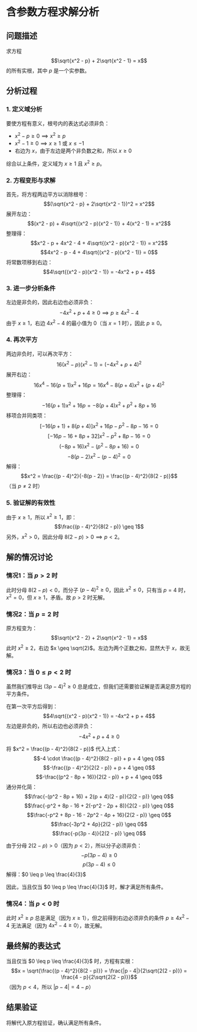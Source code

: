 # 含参数方程求解分析

## 问题描述
求方程 
$$\sqrt{x^2 - p} + 2\sqrt{x^2 - 1} = x$$
的所有实根，其中 $p$ 是一个实参数。

## 分析过程

### 1. 定义域分析
要使方程有意义，根号内的表达式必须非负：
- $x^2 - p \geq 0 \implies x^2 \geq p$
- $x^2 - 1 \geq 0 \implies x \geq 1$ 或 $x \leq -1$
- 右边为 $x$，由于左边是两个非负数之和，所以 $x \geq 0$

综合以上条件，定义域为 $x \geq 1$ 且 $x^2 \geq p$。

### 2. 方程变形与求解
首先，将方程两边平方以消除根号：
$$(\sqrt{x^2 - p} + 2\sqrt{x^2 - 1})^2 = x^2$$
展开左边：
$$(x^2 - p) + 4\sqrt{(x^2 - p)(x^2 - 1)} + 4(x^2 - 1) = x^2$$
整理得：
$$x^2 - p + 4x^2 - 4 + 4\sqrt{(x^2 - p)(x^2 - 1)} = x^2$$
$$4x^2 - p - 4 + 4\sqrt{(x^2 - p)(x^2 - 1)} = 0$$
将常数项移到右边：
$$4\sqrt{(x^2 - p)(x^2 - 1)} = -4x^2 + p + 4$$

### 3. 进一步分析条件
左边是非负的，因此右边也必须非负：
$$-4x^2 + p + 4 \geq 0 \implies p \geq 4x^2 - 4$$
由于 $x \geq 1$，右边 $4x^2 - 4$ 的最小值为 0（当 $x=1$ 时），因此 $p \geq 0$。

### 4. 再次平方
两边非负时，可以再次平方：
$$16(x^2 - p)(x^2 - 1) = (-4x^2 + p + 4)^2$$
展开右边：
$$16x^4 - 16(p + 1)x^2 + 16p = 16x^4 - 8(p + 4)x^2 + (p + 4)^2$$
整理得：
$$-16(p + 1)x^2 + 16p = -8(p + 4)x^2 + p^2 + 8p + 16$$
移项合并同类项：
$$[-16(p + 1) + 8(p + 4)]x^2 + 16p - p^2 - 8p - 16 = 0$$
$$[-16p - 16 + 8p + 32]x^2 - p^2 + 8p - 16 = 0$$
$$(-8p + 16)x^2 - (p^2 - 8p + 16) = 0$$
$$-8(p - 2)x^2 - (p - 4)^2 = 0$$
解得：
$$x^2 = \frac{(p - 4)^2}{-8(p - 2)} = \frac{(p - 4)^2}{8(2 - p)}$$
（当 $p \neq 2$ 时）

### 5. 验证解的有效性
由于 $x \geq 1$，所以 $x^2 \geq 1$，即：
$$\frac{(p - 4)^2}{8(2 - p)} \geq 1$$
另外，$x^2 > 0$，因此分母 $8(2 - p) > 0 \implies p < 2$。

## 解的情况讨论

### 情况1：当 $p > 2$ 时
此时分母 $8(2 - p) < 0$，而分子 $(p - 4)^2 \geq 0$，因此 $x^2 \leq 0$，只有当 $p = 4$ 时，$x^2 = 0$，但 $x \geq 1$，矛盾。故 $p > 2$ 时无解。

### 情况2：当 $p = 2$ 时
原方程变为：
$$\sqrt{x^2 - 2} + 2\sqrt{x^2 - 1} = x$$
此时 $x^2 \geq 2$，右边 $x \geq \sqrt{2}$。左边为两个正数之和，显然大于 $x$，故无解。

### 情况3：当 $0 \leq p < 2$ 时
虽然我们推导出 $(3p - 4)^2 \geq 0$ 总是成立，但我们还需要验证解是否满足原方程的平方条件。

在第一次平方后得到：
$$4\sqrt{(x^2 - p)(x^2 - 1)} = -4x^2 + p + 4$$
左边是非负的，所以右边也必须非负：
$$-4x^2 + p + 4 \geq 0$$

将 $x^2 = \frac{(p - 4)^2}{8(2 - p)}$ 代入上式：
$$-4 \cdot \frac{(p - 4)^2}{8(2 - p)} + p + 4 \geq 0$$
$$-\frac{(p - 4)^2}{2(2 - p)} + p + 4 \geq 0$$
$$-\frac{(p^2 - 8p + 16)}{2(2 - p)} + p + 4 \geq 0$$
通分并化简：
$$\frac{-(p^2 - 8p + 16) + 2(p + 4)(2 - p)}{2(2 - p)} \geq 0$$
$$\frac{-p^2 + 8p - 16 + 2(-p^2 - 2p + 8)}{2(2 - p)} \geq 0$$
$$\frac{-p^2 + 8p - 16 - 2p^2 - 4p + 16}{2(2 - p)} \geq 0$$
$$\frac{-3p^2 + 4p}{2(2 - p)} \geq 0$$
$$\frac{-p(3p - 4)}{2(2 - p)} \geq 0$$

由于分母 $2(2 - p) > 0$（因为 $p < 2$），所以分子必须非负：
$$-p(3p - 4) \geq 0$$
$$p(3p - 4) \leq 0$$
解得：$0 \leq p \leq \frac{4}{3}$

因此，当且仅当 $0 \leq p \leq \frac{4}{3}$ 时，解才满足所有条件。

### 情况4：当 $p < 0$ 时
此时 $x^2 \geq p$ 总是满足（因为 $x \geq 1$），但之前得到右边必须非负的条件 $p \geq 4x^2 - 4$ 无法满足（因为 $4x^2 - 4 \geq 0$），故无解。

## 最终解的表达式
当且仅当 $0 \leq p \leq \frac{4}{3}$ 时，方程有实根：
$$x = \sqrt{\frac{(p - 4)^2}{8(2 - p)}} = \frac{|p - 4|}{2\sqrt{2(2 - p)}} = \frac{4 - p}{2\sqrt{2(2 - p)}}$$
（因为 $p < 4$，所以 $|p - 4| = 4 - p$）

## 结果验证
将解代入原方程验证，确认满足所有条件。